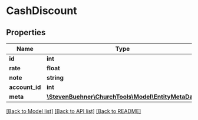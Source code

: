 # CashDiscount

## Properties
Name | Type | Description | Notes
------------ | ------------- | ------------- | -------------
**id** | **int** |  | [optional] 
**rate** | **float** |  | [optional] 
**note** | **string** |  | [optional] 
**account_id** | **int** |  | [optional] 
**meta** | [**\StevenBuehner\ChurchTools\Model\EntityMetaData**](EntityMetaData.md) |  | [optional] 

[[Back to Model list]](../../README.md#documentation-for-models) [[Back to API list]](../../README.md#documentation-for-api-endpoints) [[Back to README]](../../README.md)

